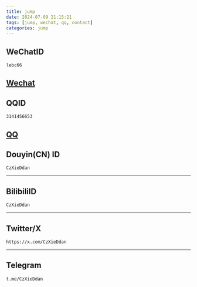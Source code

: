 ```yaml
---
title: jump
date: 2024-07-09 21:15:21
tags: [jump, wechat, qq, contact]
categories: jump
---
```


WeChatID
---
```
lebc66
```
[Wechat](https://czxieddan.top/project/hs/wechat/)
---

QQID
---
```
3141456653
```
[QQ](https://czxieddan.top/project/hs/qq/)
---

Douyin(CN) ID
---
```
CzXieDdan
```

---

BilibiliID
---
```
CzXieDdan
```

---

Twitter/X
---
```
https://x.com/CzXieDdan
```

---

Telegram
---
```
t.me/CzXieDdan
```



